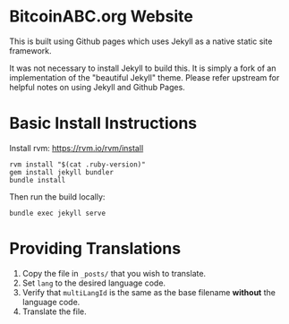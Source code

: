 # BitcoinABC.org Website

This is built using Github pages which uses Jekyll as a native static site framework.

It was not necessary to install Jekyll to build this.  It is simply a fork of an implementation
of the "beautiful Jekyll" theme.  Please refer upstream for helpful notes on using Jekyll and Github Pages.

# Basic Install Instructions

Install rvm: https://rvm.io/rvm/install

```
rvm install "$(cat .ruby-version)"
gem install jekyll bundler
bundle install
```

Then run the build locally:
```
bundle exec jekyll serve
```

# Providing Translations

1. Copy the file in `_posts/` that you wish to translate.
2. Set `lang` to the desired language code.
3. Verify that `multiLangId` is the same as the base filename **without** the language code.
4. Translate the file.

